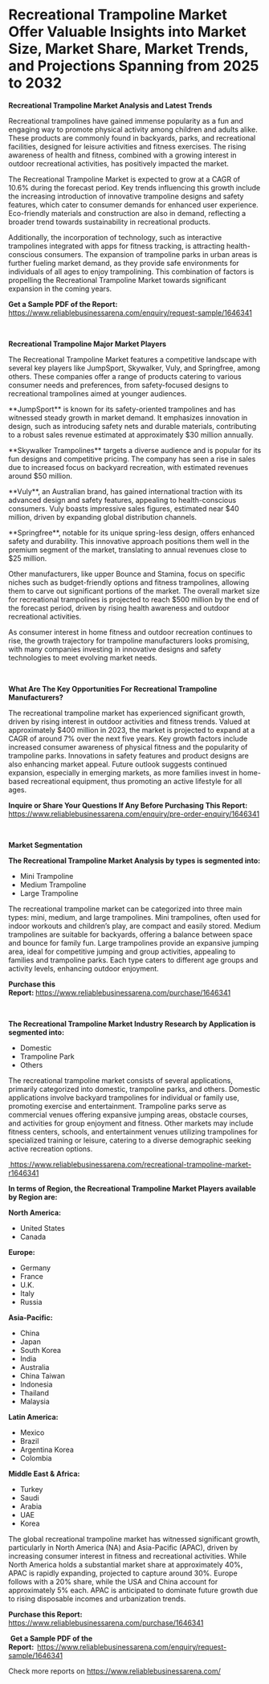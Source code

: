 <p><h1>Recreational Trampoline Market Offer Valuable Insights into Market Size, Market Share, Market Trends, and Projections Spanning from 2025 to 2032</h1></p><p><strong>Recreational Trampoline Market Analysis and Latest Trends</strong></p>
<p><p>Recreational trampolines have gained immense popularity as a fun and engaging way to promote physical activity among children and adults alike. These products are commonly found in backyards, parks, and recreational facilities, designed for leisure activities and fitness exercises. The rising awareness of health and fitness, combined with a growing interest in outdoor recreational activities, has positively impacted the market.</p><p>The Recreational Trampoline Market is expected to grow at a CAGR of 10.6% during the forecast period. Key trends influencing this growth include the increasing introduction of innovative trampoline designs and safety features, which cater to consumer demands for enhanced user experience. Eco-friendly materials and construction are also in demand, reflecting a broader trend towards sustainability in recreational products.</p><p>Additionally, the incorporation of technology, such as interactive trampolines integrated with apps for fitness tracking, is attracting health-conscious consumers. The expansion of trampoline parks in urban areas is further fueling market demand, as they provide safe environments for individuals of all ages to enjoy trampolining. This combination of factors is propelling the Recreational Trampoline Market towards significant expansion in the coming years.</p></p>
<p><strong>Get a Sample PDF of the Report:&nbsp;</strong> <a href="https://www.reliablebusinessarena.com/enquiry/request-sample/1646341?utm_campaign=2982&utm_medium=2&utm_source=Github&utm_content=ia&utm_term=05042025&utm_id=recreational-trampoline">https://www.reliablebusinessarena.com/enquiry/request-sample/1646341</a></p>
<p>&nbsp;</p>
<p><strong>Recreational Trampoline Major Market Players</strong></p>
<p><p>The Recreational Trampoline Market features a competitive landscape with several key players like JumpSport, Skywalker, Vuly, and Springfree, among others. These companies offer a range of products catering to various consumer needs and preferences, from safety-focused designs to recreational trampolines aimed at younger audiences.</p><p>**JumpSport** is known for its safety-oriented trampolines and has witnessed steady growth in market demand. It emphasizes innovation in design, such as introducing safety nets and durable materials, contributing to a robust sales revenue estimated at approximately $30 million annually.</p><p>**Skywalker Trampolines** targets a diverse audience and is popular for its fun designs and competitive pricing. The company has seen a rise in sales due to increased focus on backyard recreation, with estimated revenues around $50 million.</p><p>**Vuly**, an Australian brand, has gained international traction with its advanced design and safety features, appealing to health-conscious consumers. Vuly boasts impressive sales figures, estimated near $40 million, driven by expanding global distribution channels.</p><p>**Springfree**, notable for its unique spring-less design, offers enhanced safety and durability. This innovative approach positions them well in the premium segment of the market, translating to annual revenues close to $25 million.</p><p>Other manufacturers, like upper Bounce and Stamina, focus on specific niches such as budget-friendly options and fitness trampolines, allowing them to carve out significant portions of the market. The overall market size for recreational trampolines is projected to reach $500 million by the end of the forecast period, driven by rising health awareness and outdoor recreational activities.</p><p>As consumer interest in home fitness and outdoor recreation continues to rise, the growth trajectory for trampoline manufacturers looks promising, with many companies investing in innovative designs and safety technologies to meet evolving market needs.</p></p>
<p>&nbsp;</p>
<p><strong>What Are The Key Opportunities For Recreational Trampoline Manufacturers?</strong></p>
<p><p>The recreational trampoline market has experienced significant growth, driven by rising interest in outdoor activities and fitness trends. Valued at approximately $400 million in 2023, the market is projected to expand at a CAGR of around 7% over the next five years. Key growth factors include increased consumer awareness of physical fitness and the popularity of trampoline parks. Innovations in safety features and product designs are also enhancing market appeal. Future outlook suggests continued expansion, especially in emerging markets, as more families invest in home-based recreational equipment, thus promoting an active lifestyle for all ages.</p></p>
<p><strong>Inquire or Share Your Questions If Any Before Purchasing This Report:</strong> <a href="https://www.reliablebusinessarena.com/enquiry/pre-order-enquiry/1646341?utm_campaign=2982&utm_medium=2&utm_source=Github&utm_content=ia&utm_term=05042025&utm_id=recreational-trampoline">https://www.reliablebusinessarena.com/enquiry/pre-order-enquiry/1646341</a></p>
<p>&nbsp;</p>
<p><strong>Market Segmentation</strong></p>
<p><strong>The Recreational Trampoline Market Analysis by types is segmented into:</strong></p>
<p><ul><li>Mini Trampoline</li><li>Medium Trampoline</li><li>Large Trampoline</li></ul></p>
<p><p>The recreational trampoline market can be categorized into three main types: mini, medium, and large trampolines. Mini trampolines, often used for indoor workouts and children’s play, are compact and easily stored. Medium trampolines are suitable for backyards, offering a balance between space and bounce for family fun. Large trampolines provide an expansive jumping area, ideal for competitive jumping and group activities, appealing to families and trampoline parks. Each type caters to different age groups and activity levels, enhancing outdoor enjoyment.</p></p>
<p><strong>Purchase this Report:&nbsp;</strong><a href="https://www.reliablebusinessarena.com/purchase/1646341?utm_campaign=2982&utm_medium=2&utm_source=Github&utm_content=ia&utm_term=05042025&utm_id=recreational-trampoline">https://www.reliablebusinessarena.com/purchase/1646341</a></p>
<p>&nbsp;</p>
<p><strong>The Recreational Trampoline Market Industry Research by Application is segmented into:</strong></p>
<p><ul><li>Domestic</li><li>Trampoline Park</li><li>Others</li></ul></p>
<p><p>The recreational trampoline market consists of several applications, primarily categorized into domestic, trampoline parks, and others. Domestic applications involve backyard trampolines for individual or family use, promoting exercise and entertainment. Trampoline parks serve as commercial venues offering expansive jumping areas, obstacle courses, and activities for group enjoyment and fitness. Other markets may include fitness centers, schools, and entertainment venues utilizing trampolines for specialized training or leisure, catering to a diverse demographic seeking active recreation options.</p></p>
<p><a href="https://www.reliablebusinessarena.com/recreational-trampoline-market-r1646341?utm_campaign=2982&utm_medium=2&utm_source=Github&utm_content=ia&utm_term=05042025&utm_id=recreational-trampoline">&nbsp;https://www.reliablebusinessarena.com/recreational-trampoline-market-r1646341</a></p>
<p><strong>In terms of Region, the Recreational Trampoline Market Players available by Region are:</strong></p>
<p>
    <p> <strong> North America: </strong>
        <ul>
            <li>United States</li>
            <li>Canada</li>
        </ul>
        </p> 
    <p> <strong> Europe: </strong>
        <ul>
            <li>Germany</li>
            <li>France</li>
            <li>U.K.</li>
            <li>Italy</li>
            <li>Russia</li>
        </ul>
        </p> 
    <p> <strong> Asia-Pacific: </strong>
        <ul>
            <li>China</li>
            <li>Japan</li>
            <li>South Korea</li>
            <li>India</li>
            <li>Australia</li>
            <li>China Taiwan</li>
            <li>Indonesia</li>
            <li>Thailand</li>
            <li>Malaysia</li>
        </ul>
        </p> 
    <p> <strong> Latin America: </strong>
        <ul>
            <li>Mexico</li>
            <li>Brazil</li>
            <li>Argentina Korea</li>
            <li>Colombia</li>
        </ul>
        </p> 
    <p> <strong> Middle East & Africa: </strong>
        <ul>
            <li>Turkey</li>
            <li>Saudi</li>
            <li>Arabia</li>
            <li>UAE</li>
            <li>Korea</li>
        </ul>
    </p>
    </p>
<p><p>The global recreational trampoline market has witnessed significant growth, particularly in North America (NA) and Asia-Pacific (APAC), driven by increasing consumer interest in fitness and recreational activities. While North America holds a substantial market share at approximately 40%, APAC is rapidly expanding, projected to capture around 30%. Europe follows with a 20% share, while the USA and China account for approximately 5% each. APAC is anticipated to dominate future growth due to rising disposable incomes and urbanization trends.</p></p>
<p><strong>Purchase this Report: </strong><a href="https://www.reliablebusinessarena.com/purchase/1646341?utm_campaign=2982&utm_medium=2&utm_source=Github&utm_content=ia&utm_term=05042025&utm_id=recreational-trampoline">https://www.reliablebusinessarena.com/purchase/1646341</a></p>
<p>&nbsp;<strong>Get a Sample PDF of the Report:&nbsp;&nbsp;</strong><a href="https://www.reliablebusinessarena.com/enquiry/request-sample/1646341?utm_campaign=2982&utm_medium=2&utm_source=Github&utm_content=ia&utm_term=05042025&utm_id=recreational-trampoline">https://www.reliablebusinessarena.com/enquiry/request-sample/1646341</a></p>
<p><strong></strong></p>
<p>Check more reports on <a href="https://www.reliablebusinessarena.com/?utm_campaign=2982&utm_medium=2&utm_source=Github&utm_content=ia&utm_term=05042025&utm_id=recreational-trampoline">https://www.reliablebusinessarena.com/</a></p>